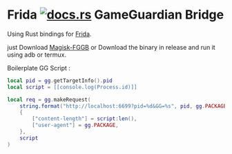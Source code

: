 # Frida [![docs.rs](https://docs.rs/frida/badge.svg)](https://docs.rs/frida) GameGuardian Bridge

Using Rust bindings for [Frida](https://frida.re).

just Download [Magisk-FGGB](https://github.com/chihaamin/FGGB-Magisk) or Download the binary in release and run it using adb or termux.

Boilerplate GG Script : 
```lua
local pid = gg.getTargetInfo().pid
local script = [[console.log(Process.id)]]

local req = gg.makeRequest(
    string.format("http://localhost:6699?pid=%d&GG=%s", pid, gg.PACKAGE),
    {
        ["content-length"] = script:len(),
        ["user-agent"] = gg.PACKAGE,
    },
    script
)
```
